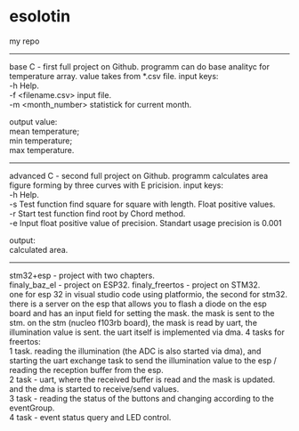 # esolotin
my repo

---
base C - first full project on Github. programm can do base analityc for temperature array. value takes from *.csv file.
input keys:  
-h Help.  
-f <filename.csv> input file.  
-m <month_number> statistick for current month.

output value:  
mean temperature;  
min temperature;  
max temperature.  

---

advanced C - second full project on Github. programm calculates area figure forming by three curves with E pricision.
input keys:  
-h Help.  
-s <len> Test function find square for square with <len> length. Float positive values.  
-r Start test function find root by Chord method.  
-e <eps> Input float positive value of precision. Standart usage precision is 0.001  

output:  
calculated area.

---

stm32+esp - project with two chapters.  
finaly_baz_el - project on ESP32. 
finaly_freertos - project on STM32.  
one for esp 32 in visual studio code using platformio, the second for stm32.
there is a server on the esp that allows you to flash a diode on the esp board and has an input field for setting the mask. the mask is sent to the stm.
on the stm (nucleo f103rb board), the mask is read by uart, the illumination value is sent. the uart itself is implemented via dma. 4 tasks for freertos:  
1 task. reading the illumination (the ADC is also started via dma), and starting the uart exchange task to send the illumination value to the esp / reading the reception buffer from the esp.  
2 task - uart, where the received buffer is read and the mask is updated. and the dma is started to receive/send values.  
3 task - reading the status of the buttons and changing according to the eventGroup.  
4 task - event status query and LED control.
